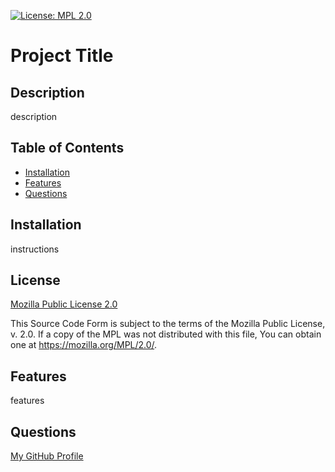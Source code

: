

[![License: MPL 2.0](https://img.shields.io/badge/License-MPL%202.0-brightgreen.svg)](https://opensource.org/licenses/MPL-2.0)

# Project Title


## Description

description



## Table of Contents

* [Installation](#installation)
* [Features](#features)
* [Questions](#questions)


## Installation

instructions






## License


[Mozilla Public License 2.0](https://opensource.org/licenses/MPL-2.0)


This Source Code Form is subject to the terms of the Mozilla Public
License, v. 2.0. If a copy of the MPL was not distributed with this
file, You can obtain one at https://mozilla.org/MPL/2.0/.



## Features

features







## Questions

[My GitHub Profile](https://github.com/alex)

